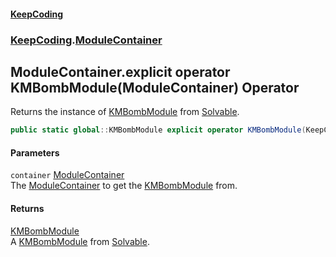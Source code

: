 #### [KeepCoding](index.md 'index')
### [KeepCoding](KeepCoding.md 'KeepCoding').[ModuleContainer](KeepCoding_ModuleContainer.md 'KeepCoding.ModuleContainer')
## ModuleContainer.explicit operator KMBombModule(ModuleContainer) Operator
Returns the instance of [KMBombModule](https://docs.microsoft.com/en-us/dotnet/api/KMBombModule 'KMBombModule') from [Solvable](KeepCoding_ModuleContainer_Solvable.md 'KeepCoding.ModuleContainer.Solvable').  
```csharp
public static global::KMBombModule explicit operator KMBombModule(KeepCoding.ModuleContainer container);
```
#### Parameters
<a name='KeepCoding_ModuleContainer_op_Explicitglobal__KMBombModule(KeepCoding_ModuleContainer)_container'></a>
`container` [ModuleContainer](KeepCoding_ModuleContainer.md 'KeepCoding.ModuleContainer')  
The [ModuleContainer](KeepCoding_ModuleContainer.md 'KeepCoding.ModuleContainer') to get the [KMBombModule](https://docs.microsoft.com/en-us/dotnet/api/KMBombModule 'KMBombModule') from.
  
#### Returns
[KMBombModule](https://docs.microsoft.com/en-us/dotnet/api/KMBombModule 'KMBombModule')  
A [KMBombModule](https://docs.microsoft.com/en-us/dotnet/api/KMBombModule 'KMBombModule') from [Solvable](KeepCoding_ModuleContainer_Solvable.md 'KeepCoding.ModuleContainer.Solvable').
